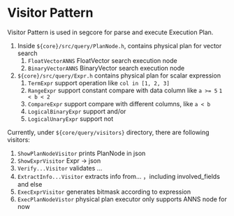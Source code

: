 # Visitor Pattern
Visitor Pattern is used in segcore for parse and execute Execution Plan.

1. Inside `${core}/src/query/PlanNode.h`, contains physical plan for vector search
    1. `FloatVectorANNS` FloatVector search execution node
    2. `BinaryVectorANNS` BinaryVector search execution node
2. `${core}/src/query/Expr.h` contains physical plan for scalar expression
    1. `TermExpr` support operation like `col in [1, 2, 3]`
    2. `RangeExpr` support constant compare with data column like `a >= 5` `1 < b < 2`
    3. `CompareExpr` support compare with different columns, like `a < b`
    4. `LogicalBinaryExpr` support and/or
    5. `LogicalUnaryExpr` support not

Currently, under `${core/query/visitors}` directory, there are following visitors:
1. `ShowPlanNodeVisitor` prints PlanNode in json
2. `ShowExprVisitor` Expr -> json
3. `Verify...Visitor` validates ...
4. `ExtractInfo...Visitor` extracts info from... ，including involved_fields and else
5. `ExecExprVisitor` generates bitmask according to expression
6. `ExecPlanNodeVistor` physical plan executor only supports ANNS node for now
